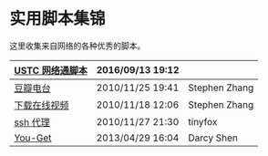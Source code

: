 ---
---

# 实用脚本集锦

这里收集来自网络的各种优秀的脚本。

| [USTC 网络通脚本](scripts/wlt "scripts:wlt")                | 2016/09/13 19:12 |               |
| ----------------------------------------------------------- | ---------------- | ------------- |
| [豆瓣电台](scripts/douban "scripts:douban")                 | 2010/11/25 19:41 | Stephen Zhang |
| [下载在线视频](scripts/download_flv "scripts:download_flv") | 2010/11/18 12:06 | Stephen Zhang |
| [ssh 代理](scripts/ssh_proxy "scripts:ssh_proxy")           | 2010/11/27 21:30 | tinyfox       |
| [You-Get](scripts/you_get "scripts:you_get")                | 2013/04/29 16:04 | Darcy Shen    |
